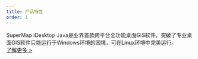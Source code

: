 ```yaml
---
title: 产品特性
order: 1
---
```


SuperMap iDesktop Java是业界首款跨平台全功能桌面GIS软件，突破了专业桌面GIS软件只能运行于Windows环境的困境，可在Linux环境中完美运行。  
[了解更多 >](guides/getting-started)